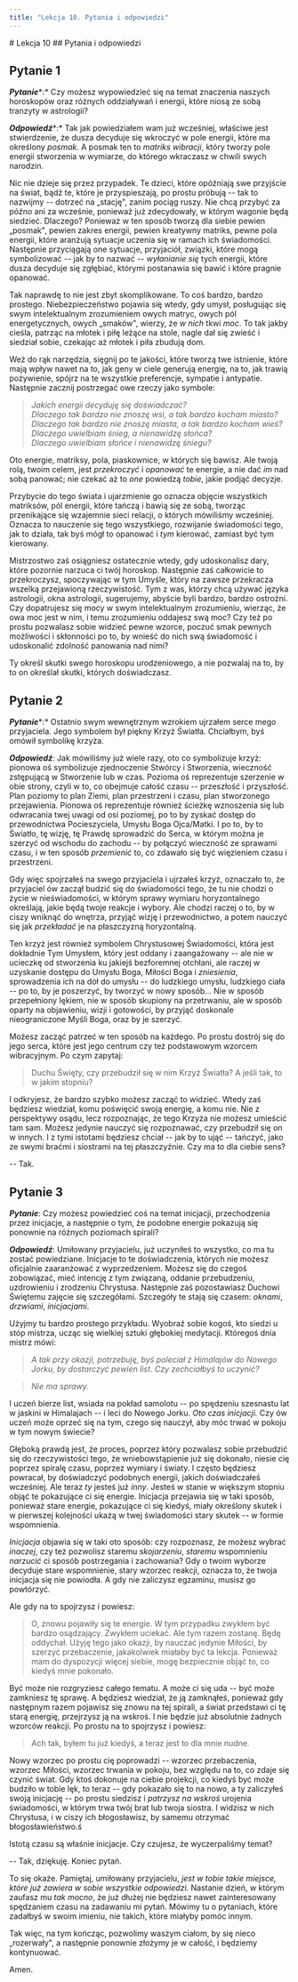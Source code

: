 ```yaml
---
title: "Lekcja 10. Pytania i odpowiedzi"
---
```


<div markdown="1" class="chHead">
# Lekcja 10
## Pytania i odpowiedzi
</div>

## Pytanie 1

***Pytanie****:* Czy możesz wypowiedzieć się na temat znaczenia naszych horoskopów oraz różnych oddziaływań i energii, które niosą ze sobą tranzyty w astrologii?

***Odpowiedź****:* Tak jak powiedziałem wam już wcześniej, właściwe jest stwierdzenie, że dusza decyduje się wkroczyć w pole energii, które ma określony *posmak*. A posmak ten to *matriks wibracji*, który tworzy pole energii stworzenia w wymiarze, do którego wkraczasz w chwili swych narodzin.

Nic nie dzieje się przez przypadek. Te dzieci, które opóźniają swe przyjście na świat, bądź te, które je przyspieszają, po prostu próbują -- tak to nazwijmy -- dotrzeć na „stację", zanim pociąg ruszy. Nie chcą przybyć za późno ani za wcześnie, ponieważ już zdecydowały, w którym wagonie będą siedzieć. Dlaczego? Ponieważ w ten sposób tworzą dla siebie pewien „posmak", pewien zakres energii, pewien kreatywny matriks, pewne pola energii, które aranżują sytuacje uczenia się w ramach ich świadomości. Następnie przyciągają one sytuacje, przyjaciół, związki, które mogą symbolizować -- jak by to nazwać -- *wyłanianie się* tych energii, które dusza decyduje się zgłębiać, którymi postanawia się bawić i które pragnie opanować.

Tak naprawdę to nie jest zbyt skomplikowane. To coś bardzo, bardzo prostego. Niebezpieczeństwo pojawia się wtedy, gdy umysł, posługując się swym intelektualnym zrozumieniem owych matryc, owych pól energetycznych, owych „smaków", wierzy, że *w nich* tkwi *moc*. To tak jakby cieśla, patrząc na młotek i piłę leżące na stole, nagle dał się zwieść i siedział sobie, czekając aż młotek i piła zbudują dom.

Weź do rąk narzędzia, sięgnij po te jakości, które tworzą twe istnienie, które mają wpływ nawet na to, jak geny w ciele generują energię, na to, jak trawią pożywienie, spójrz na te wszystkie preferencje, sympatie i antypatie. Następnie zacznij postrzegać owe rzeczy jako symbole:

> *Jakich energii decyduję się doświadczać?*<br>*Dlaczego tak bardzo nie znoszę wsi, a tak bardzo kocham miasto?*<br>*Dlaczego tak bardzo nie znoszę miasta, a tak bardzo kocham wieś?*<br>*Dlaczego uwielbiam śnieg, a nienawidzę słońca?*<br>*Dlaczego uwielbiam słońce i nienawidzę śniegu?*

Oto energie, matriksy, pola, piaskownice, w których się bawisz. Ale twoją rolą, twoim celem, jest *przekroczyć* i *opanować* te energie, a nie dać *im* nad sobą panować; nie czekać aż to *one* powiedzą *tobie*, jakie podjąć decyzje.

Przybycie do tego świata i ujarzmienie go oznacza objęcie wszystkich matriksów, pól energii, które tańczą i bawią się ze sobą, tworząc przenikające się wzajemnie sieci relacji, o których mówiliśmy wcześniej. Oznacza to nauczenie się tego wszystkiego, rozwijanie świadomości tego, jak to działa, tak byś mógł to opanować i *tym* kierować, zamiast być tym kierowany.

Mistrzostwo zaś osiągniesz ostatecznie wtedy, gdy udoskonalisz dary, które pozornie narzuca ci twój horoskop. Następnie zaś całkowicie to przekroczysz, spoczywając w tym Umyśle, który na zawsze przekracza wszelką przejawioną rzeczywistość. Tym z was, którzy chcą używać języka astrologii, okna astrologii, sugerujemy, abyście byli bardzo, bardzo ostrożni. Czy dopatrujesz się mocy w swym intelektualnym zrozumieniu, wierząc, że owa moc jest w nim, i temu zrozumieniu oddajesz swą moc? Czy też po prostu pozwalasz sobie widzieć pewne wzorce, poczuć smak pewnych możliwości i skłonności po to, by wnieść do nich swą świadomość i udoskonalić zdolność panowania nad nimi?

Ty określ skutki swego horoskopu urodzeniowego, a nie pozwalaj na to, by to on określał skutki, których doświadczasz.

## Pytanie 2

***Pytanie****:* Ostatnio swym wewnętrznym wzrokiem ujrzałem serce mego przyjaciela. Jego symbolem był piękny Krzyż Światła. Chciałbym, byś omówił symbolikę krzyża.

***Odpowiedź***: Jak mówiliśmy już wiele razy, oto co symbolizuje krzyż: pionowa oś symbolizuje zjednoczenie Stwórcy i Stworzenia, wieczność zstępującą w Stworzenie lub w czas. Pozioma oś reprezentuje szerzenie w obie strony, czyli w to, co obejmuje całość czasu -- przeszłość i przyszłość. Plan poziomy to plan Ziemi, plan przestrzeni i czasu, plan stworzonego przejawienia. Pionowa oś reprezentuje również ścieżkę wznoszenia się lub odwracania twej uwagi od osi poziomej, po to by zyskać dostęp do przewodnictwa Pocieszyciela, Umysłu Boga Ojca/Matki. I po to, by to Światło, tę wizję, tę Prawdę sprowadzić do Serca, w którym można je szerzyć od wschodu do zachodu -- by połączyć wieczność ze sprawami czasu, i w ten sposób *przemienić* to, co zdawało się być więzieniem czasu i przestrzeni.

Gdy więc spojrzałeś na swego przyjaciela i ujrzałeś krzyż, oznaczało to, że przyjaciel ów zaczął budzić się do świadomości tego, że tu nie chodzi o życie w nieświadomości, w którym sprawy wymiaru horyzontalnego określają, jakie będą twoje reakcje i wybory. Ale chodzi raczej o to, by w ciszy wniknąć do wnętrza, przyjąć wizję i przewodnictwo, a potem nauczyć się jak *przekładać* je na płaszczyzną horyzontalną.

Ten krzyż jest również symbolem Chrystusowej Świadomości, która jest dokładnie Tym Umysłem, który jest oddany i zaangażowany -- ale nie w ucieczkę od stworzenia ku jakiejś bezforemnej otchłani, ale raczej w uzyskanie dostępu do Umysłu Boga, Miłości Boga i *zniesienia*, sprowadzenia ich na dół do umysłu -- do ludzkiego umysłu, ludzkiego ciała -- po to, by je poszerzyć, by tworzyć w nowy sposób&hellip; Nie w sposób przepełniony lękiem, nie w sposób skupiony na przetrwaniu, ale w sposób oparty na objawieniu, wizji i gotowości, by przyjąć doskonale nieograniczone Myśli Boga, oraz by je szerzyć.

Możesz zacząć patrzeć w ten sposób na każdego. Po prostu dostrój się do jego serca, które jest jego centrum czy też podstawowym wzorcem wibracyjnym. Po czym zapytaj:

> Duchu Święty, czy przebudził się w nim Krzyż Światła? A jeśli tak, to w jakim stopniu?

I odkryjesz, że bardzo szybko możesz zacząć to widzieć. Wtedy zaś będziesz wiedział, komu poświęcić swoją energię, a komu nie. Nie z perspektywy osądu, lecz rozpoznając, że tego Krzyża nie możesz umieścić tam sam. Możesz jedynie nauczyć się rozpoznawać, czy przebudził się on w innych. I z tymi istotami będziesz chciał -- jak by to ująć -- tańczyć, jako ze swymi braćmi i siostrami na tej płaszczyźnie. Czy ma to dla ciebie sens?

-- Tak.

## Pytanie 3

***Pytanie***: Czy możesz powiedzieć coś na temat inicjacji, przechodzenia przez inicjacje, a następnie o tym, że podobne energie pokazują się ponownie na różnych poziomach spirali?

***Odpowiedź***: Umiłowany przyjacielu, już uczyniłeś to wszystko, co ma tu zostać powiedziane. Inicjacje to te doświadczenia, których nie możesz oficjalnie zaaranżować z wyprzedzeniem. Możesz się do czegoś zobowiązać, mieć intencję z tym związaną, oddanie przebudzeniu, uzdrowieniu i zrodzeniu Chrystusa. Następnie zaś pozostawiasz Duchowi Świętemu zajęcie się szczegółami. Szczegóły te stają się czasem: *oknami*, *drzwiami*, *inicjacjami*.

Użyjmy tu bardzo prostego przykładu. Wyobraź sobie kogoś, kto siedzi u stóp mistrza, ucząc się wielkiej sztuki głębokiej medytacji. Któregoś dnia mistrz mówi:

> *A tak przy okazji, potrzebuję, byś poleciał z Himalajów do Nowego Jorku, by dostarczyć pewien list. Czy zechciałbyś to uczynić?*

> *Nie ma sprawy.*

I uczeń bierze list, wsiada na pokład samolotu -- po spędzeniu szesnastu lat w jaskini w Himalajach -- i leci do Nowego Jorku. *Oto czas inicjacji.* Czy ów uczeń może oprzeć się na tym, czego się nauczył, aby móc trwać w pokoju w tym nowym świecie?

Głęboką prawdą jest, że proces, poprzez który pozwalasz sobie przebudzić się do rzeczywistości tego, że wniebowstąpienie już się dokonało, niesie cię poprzez spiralę czasu, poprzez wymiary i światy. I często będziesz powracał, by doświadczyć podobnych energii, jakich doświadczałeś wcześniej. Ale teraz *ty* jesteś już *inny*. Jesteś w stanie w większym stopniu objąć te pokazujące ci się energie. Inicjacja przejawia się w taki sposób, ponieważ stare energie, pokazujące ci się kiedyś, miały określony skutek i w pierwszej kolejności ukażą w twej świadomości stary skutek -- w formie wspomnienia.

*Inicjacja* objawia się w taki oto sposób: czy rozpoznasz, że możesz wybrać *inaczej*, czy też pozwolisz staremu *skojarzeniu*, *staremu* wspomnieniu *narzucić* ci sposób postrzegania i zachowania? Gdy o twoim wyborze decyduje stare wspomnienie, stary wzorzec reakcji, oznacza to, że twoja inicjacja się nie powiodła. A gdy nie zaliczysz egzaminu, musisz go powtórzyć.

Ale gdy na to spojrzysz i powiesz:

> O, znowu pojawiły się te energie. W tym przypadku zwykłem być bardzo osądzający. Zwykłem uciekać. Ale tym razem zostanę. Będę oddychał. Użyję tego jako okazji, by nauczać jedynie Miłości, by szerzyć przebaczenie, jakakolwiek miałaby być ta lekcja. Ponieważ mam do dyspozycji więcej siebie, mogę bezpiecznie objąć to, co kiedyś mnie pokonało.

Być może nie rozgryziesz całego tematu. A może ci się uda -- być może zamkniesz tę sprawę. A będziesz wiedział, że ją zamknąłeś, ponieważ gdy następnym razem pojawisz się znowu na tej spirali, a świat przedstawi ci tę starą energię, przejrzysz ją na wskroś. I nie będzie już absolutnie żadnych wzorców reakcji. Po prostu na to spojrzysz i powiesz:

> Ach tak, byłem tu już kiedyś, a teraz jest to dla mnie nudne.

Nowy wzorzec po prostu cię poprowadzi -- wzorzec przebaczenia, wzorzec Miłości, wzorzec trwania w pokoju, bez względu na to, co zdaje się czynić świat. Gdy ktoś dokonuje na ciebie projekcji, co kiedyś być może budziło w tobie lęk, to teraz -- gdy pokazało się to na nowo, a ty zaliczyłeś swoją inicjację -- po prostu siedzisz i *patrzysz na wskroś* urojenia świadomości, w którym trwa twój brat lub twoja siostra. I widzisz w nich Chrystusa, i w ciszy ich błogosławisz, by samemu otrzymać błogosławieństwo.ś

Istotą czasu są właśnie inicjacje. Czy czujesz, że wyczerpaliśmy temat?

-- Tak, dziękuję. Koniec pytań.

To się okaże. Pamiętaj, umiłowany przyjacielu, *jest w tobie takie miejsce, które już zawiera w sobie wszystkie odpowiedzi*. Nastanie dzień, w którym zaufasz mu *tak mocno*, że już dłużej nie będziesz nawet zainteresowany spędzaniem czasu na zadawaniu mi pytań. Mówimy tu o pytaniach, które zadałbyś w swoim imieniu, nie takich, które miałyby pomóc innym.

Tak więc, na tym kończąc, pozwolimy waszym ciałom, by się nieco „rozerwały", a następnie ponownie złożymy je w całość, i będziemy kontynuować.

Amen.


